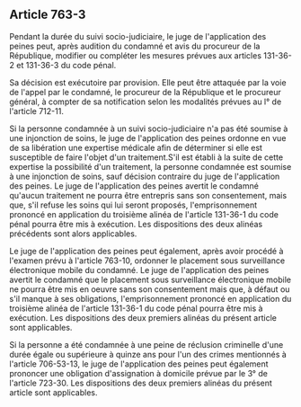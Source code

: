 Article 763-3
----
Pendant la durée du suivi socio-judiciaire, le juge de l'application des peines
peut, après audition du condamné et avis du procureur de la République, modifier
ou compléter les mesures prévues aux articles 131-36-2 et 131-36-3 du code
pénal.

Sa décision est exécutoire par provision. Elle peut être attaquée par la voie de
l'appel par le condamné, le procureur de la République et le procureur général,
à compter de sa notification selon les modalités prévues au l° de l'article
712-11.

Si la personne condamnée à un suivi socio-judiciaire n'a pas été soumise à une
injonction de soins, le juge de l'application des peines ordonne en vue de sa
libération une expertise médicale afin de déterminer si elle est susceptible de
faire l'objet d'un traitement.S'il est établi à la suite de cette expertise la
possibilité d'un traitement, la personne condamnée est soumise à une injonction
de soins, sauf décision contraire du juge de l'application des peines. Le juge
de l'application des peines avertit le condamné qu'aucun traitement ne pourra
être entrepris sans son consentement, mais que, s'il refuse les soins qui lui
seront proposés, l'emprisonnement prononcé en application du troisième alinéa de
l'article 131-36-1 du code pénal pourra être mis à exécution. Les dispositions
des deux alinéas précédents sont alors applicables.

Le juge de l'application des peines peut également, après avoir procédé à
l'examen prévu à l'article 763-10, ordonner le placement sous surveillance
électronique mobile du condamné. Le juge de l'application des peines avertit le
condamné que le placement sous surveillance électronique mobile ne pourra être
mis en oeuvre sans son consentement mais que, à défaut ou s'il manque à ses
obligations, l'emprisonnement prononcé en application du troisième alinéa de
l'article 131-36-1 du code pénal pourra être mis à exécution. Les dispositions
des deux premiers alinéas du présent article sont applicables.

Si la personne a été condamnée à une peine de réclusion criminelle d'une durée
égale ou supérieure à quinze ans pour l'un des crimes mentionnés à l'article
706-53-13, le juge de l'application des peines peut également prononcer une
obligation d'assignation à domicile prévue par le 3° de l'article 723-30. Les
dispositions des deux premiers alinéas du présent article sont applicables.
